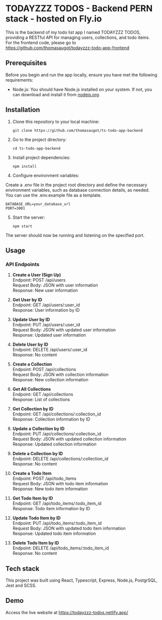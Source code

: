 # TODAYZZZ TODOS - Backend PERN stack - hosted on Fly.io

This is the backend of my todo list app I named TODAYZZZ TODOS, providing a RESTful API for managing users, collections, and todo items. <br>
For the frontend code, please go to https://github.com/thomasaugot/todayzzz-todo-app-frontend

## Prerequisites

Before you begin and run the app locally, ensure you have met the following requirements:

- Node.js: You should have Node.js installed on your system. If not, you can download and install it from [nodejs.org](https://nodejs.org/).

## Installation

1. Clone this repository to your local machine:

   ```shell
   git clone https://github.com/thomasaugot/ts-todo-app-backend
   ```

2. Go to the project directory:

   ```shell
   cd ts-todo-app-backend
   ```

3. Install project dependencies:

   ```shell
   npm install
   ```

4. Configure environment variables:

Create a .env file in the project root directory and define the necessary environment variables, such as database connection details, as needed. You can use the .env.example file as a template.

```shell
DATABASE_URL=your_database_url
PORT=3001
```

5. Start the server:

   ```shell
   npm start
   ```

The server should now be running and listening on the specified port.

## Usage

### API Endpoints

1. <b>Create a User (Sign Up)</b><br>
   Endpoint: POST /api/users <br>
   Request Body: JSON with user information<br>
   Response: New user information

2. <b>Get User by ID</b><br>
   Endpoint: GET /api/users/:user_id<br>
   Response: User information by ID

3. <b>Update User by ID</b><br>
   Endpoint: PUT /api/users/:user_id<br>
   Request Body: JSON with updated user information<br>
   Response: Updated user information

4. <b>Delete User by ID</b><br>
   Endpoint: DELETE /api/users/:user_id<br>
   Response: No content

5. <b>Create a Collection</b><br>
   Endpoint: POST /api/collections<br>
   Request Body: JSON with collection information<br>
   Response: New collection information

6. <b>Get All Collections</b><br>
   Endpoint: GET /api/collections<br>
   Response: List of collections

7. <b>Get Collection by ID</b><br>
   Endpoint: GET /api/collections/:collection_id<br>
   Response: Collection information by ID

8. <b>Update a Collection by ID</b><br>
   Endpoint: PUT /api/collections/:collection_id<br>
   Request Body: JSON with updated collection information<br>
   Response: Updated collection information

9. <b>Delete a Collection by ID</b><br>
   Endpoint: DELETE /api/collections/:collection_id<br>
   Response: No content

10. <b>Create a Todo Item</b><br>
    Endpoint: POST /api/todo_items<br>
    Request Body: JSON with todo item information<br>
    Response: New todo item information

11. <b>Get Todo Item by ID</b><br>
    Endpoint: GET /api/todo_items/:todo_item_id<br>
    Response: Todo item information by ID

12. <b>Update Todo Item by ID</b><br>
    Endpoint: PUT /api/todo_items/:todo_item_id<br>
    Request Body: JSON with updated todo item information<br>
    Response: Updated todo item information

13. <b>Delete Todo Item by ID</b><br>
    Endpoint: DELETE /api/todo_items/:todo_item_id<br>
    Response: No content

## Tech stack

This project was built using React, Typescript, Express, Node.js, PostgrSQL, Jest and SCSS.

## Demo

Access the live website at https://todayzzz-todos.netlify.app/
